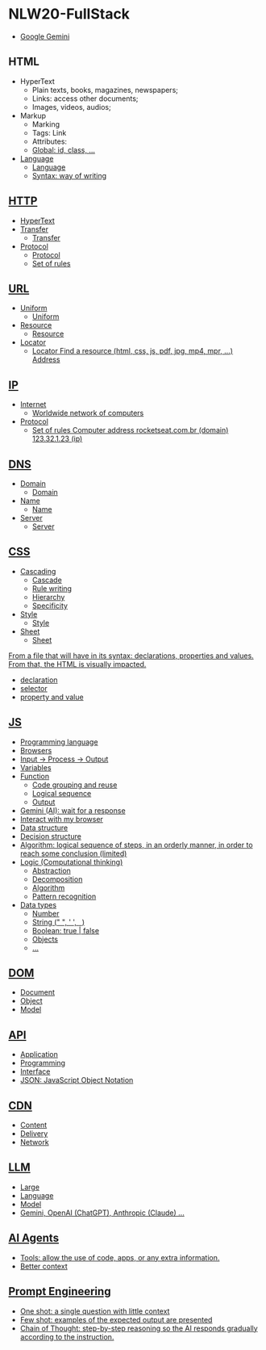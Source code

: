 # NLW20-FullStack

- [Google Gemini](https://gemini.google.com/app)

## HTML
- HyperText
    - Plain texts, books, magazines, newspapers;
    - Links: access other documents;
    - Images, videos, audios;
- Markup
    - Marking
    - Tags: <a> Link </a>
    - Attributes: <a href="https://rocketseat.com.br">
    - Global: id, class, ...
- Language
    - Language
    - Syntax: way of writing

## HTTP
- HyperText
- Transfer
    - Transfer
- Protocol
    - Protocol
    - Set of rules

## URL
- Uniform
    - Uniform
- Resource
    - Resource
- Locator
    - Locator
Find a resource (html, css, js, pdf, jpg, mp4, mpr, ...)
Address

## IP
- Internet
  - Worldwide network of computers
- Protocol
  - Set of rules
Computer address
rocketseat.com.br (domain)
123.32.1.23 (ip)

## DNS
- Domain
  - Domain
- Name
  - Name
- Server
  - Server

## CSS

- Cascading
  - Cascade
  - Rule writing
  - Hierarchy
  - Specificity
- Style
  - Style
- Sheet
  - Sheet

From a file that will have in its syntax: declarations, properties and values.
From that, the HTML is visually impacted.

- declaration
- selector
- property and value

## JS
- Programming language
- Browsers
- Input -> Process -> Output
- Variables
- Function
  - Code grouping and reuse
  - Logical sequence
  - Output
- Gemini (AI): wait for a response
- Interact with my browser
- Data structure
- Decision structure
- Algorithm: logical sequence of steps, in an orderly manner, in order to reach some conclusion (limited)
- Logic (Computational thinking)
  - Abstraction
  - Decomposition
  - Algorithm
  - Pattern recognition
- Data types
  - Number
  - String (" ", ' ', ` `)
  - Boolean: true | false
  - Objects
  - ...

## DOM
- Document
- Object
- Model

## API
- Application
- Programming
- Interface
- JSON: JavaScript Object Notation

## CDN
- Content
- Delivery
- Network

## LLM
- Large
- Language
- Model
- Gemini, OpenAI (ChatGPT), Anthropic (Claude) ...

## AI Agents
- Tools: allow the use of code, apps, or any extra information.
- Better context

## Prompt Engineering
- One shot: a single question with little context
- Few shot: examples of the expected output are presented
- Chain of Thought: step-by-step reasoning so the AI responds gradually according to the instruction.
